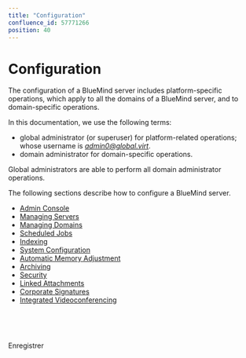 ```yaml
---
title: "Configuration"
confluence_id: 57771266
position: 40
---
```

# Configuration


The configuration of a BlueMind server includes platform-specific operations, which apply to all the domains of a BlueMind server, and to domain-specific operations.

In this documentation, we use the following terms: 

- global administrator (or superuser) for platform-related operations; whose username is *[admin0@global.virt](mailto:admin0@global.virt)*.
- domain administrator for domain-specific operations.


Global administrators are able to perform all domain administrator operations.

The following sections describe how to configure a BlueMind server.


- [Admin Console](/Guide_de_l_administrateur/Configuration/La_console_d_administration/)
- [Managing Servers](/Guide_de_l_administrateur/Configuration/Gestion_des_serveurs/)
- [Managing Domains](/Guide_de_l_administrateur/Configuration/Gestion_des_domaines/)
- [Scheduled Jobs](/Guide_de_l_administrateur/Configuration/Les_tâches_planifiées/)
- [Indexing](/Guide_de_l_administrateur/Configuration/Indexation/)
- [System Configuration](/Guide_de_l_administrateur/Configuration/Configuration_système/)
- [Automatic Memory Adjustment](/Guide_de_l_administrateur/Configuration/Ajustement_automatique_de_la_mémoire/)
- [Archiving](/Guide_de_l_administrateur/Configuration/Archivage/)
- [Security](/Guide_de_l_administrateur/Configuration/Securite/)
- [Linked Attachments](/Guide_de_l_administrateur/Configuration/Detachement_des_pieces_jointes/)
- [Corporate Signatures](/Guide_de_l_administrateur/Configuration/Signatures_d_entreprise/)
- [Integrated Videoconferencing](/Guide_de_l_administrateur/Configuration/Visioconference_integree/)


 

 

Enregistrer

